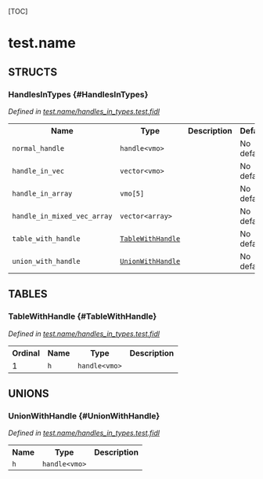 [TOC]

# test.name




## **STRUCTS**

### HandlesInTypes {#HandlesInTypes}
*Defined in [test.name/handles_in_types.test.fidl](https://fuchsia.googlesource.com/fuchsia/+/master/handles_in_types.test.fidl#11)*



<table>
    <tr><th>Name</th><th>Type</th><th>Description</th><th>Default</th></tr><tr>
            <td><code>normal_handle</code></td>
            <td>
                <code>handle&lt;vmo&gt;</code>
            </td>
            <td></td>
            <td>No default</td>
        </tr><tr>
            <td><code>handle_in_vec</code></td>
            <td>
                <code>vector&lt;vmo&gt;</code>
            </td>
            <td></td>
            <td>No default</td>
        </tr><tr>
            <td><code>handle_in_array</code></td>
            <td>
                <code>vmo[5]</code>
            </td>
            <td></td>
            <td>No default</td>
        </tr><tr>
            <td><code>handle_in_mixed_vec_array</code></td>
            <td>
                <code>vector&lt;array&gt;</code>
            </td>
            <td></td>
            <td>No default</td>
        </tr><tr>
            <td><code>table_with_handle</code></td>
            <td>
                <code><a class='link' href='#TableWithHandle'>TableWithHandle</a></code>
            </td>
            <td></td>
            <td>No default</td>
        </tr><tr>
            <td><code>union_with_handle</code></td>
            <td>
                <code><a class='link' href='#UnionWithHandle'>UnionWithHandle</a></code>
            </td>
            <td></td>
            <td>No default</td>
        </tr>
</table>





## **TABLES**

### TableWithHandle {#TableWithHandle}


*Defined in [test.name/handles_in_types.test.fidl](https://fuchsia.googlesource.com/fuchsia/+/master/handles_in_types.test.fidl#3)*



<table>
    <tr><th>Ordinal</th><th>Name</th><th>Type</th><th>Description</th></tr>
    <tr>
            <td>1</td>
            <td><code>h</code></td>
            <td>
                <code>handle&lt;vmo&gt;</code>
            </td>
            <td></td>
        </tr></table>



## **UNIONS**

### UnionWithHandle {#UnionWithHandle}
*Defined in [test.name/handles_in_types.test.fidl](https://fuchsia.googlesource.com/fuchsia/+/master/handles_in_types.test.fidl#7)*


<table>
    <tr><th>Name</th><th>Type</th><th>Description</th></tr><tr>
            <td><code>h</code></td>
            <td>
                <code>handle&lt;vmo&gt;</code>
            </td>
            <td></td>
        </tr></table>







